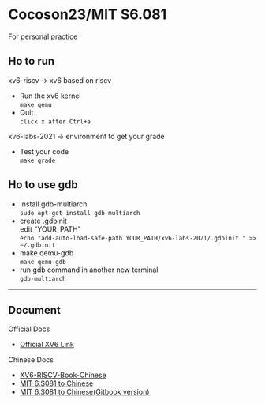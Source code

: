 # Cocoson23/MIT S6.081 #
For personal practice  
## Ho to run ##
xv6-riscv -> xv6 based on riscv  

- Run the xv6 kernel  
`make qemu`
- Quit  
`click x after Ctrl+a`

xv6-labs-2021 -> environment to get your grade  

- Test your code  
`make grade`
## Ho to use gdb ##  
- Install gdb-multiarch  
`sudo apt-get install gdb-multiarch`  
- create .gdbinit  
edit "YOUR_PATH"  
`echo "add-auto-load-safe-path YOUR_PATH/xv6-labs-2021/.gdbinit " >> ~/.gdbinit`  
- make qemu-gdb  
`make qemu-gdb`  
- run gdb command in another new terminal  
`gdb-multiarch`  
***
## Document ##  
Official Docs
- [Official XV6 Link](https://github.com/mit-pdos/xv6-riscv)  

Chinese Docs
- [XV6-RISCV-Book-Chinese](https://github.com/FrankZn/xv6-riscv-book-Chinese)
- [MIT 6.S081 to Chinese](https://github.com/huihongxiao/MIT6.S081)  
- [MIT 6.S081 to Chinese(Gitbook version)](https://mit-public-courses-cn-translatio.gitbook.io/mit6-s081/)  
